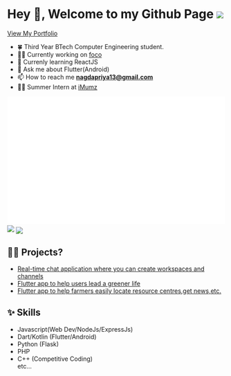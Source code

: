 # Hey 👋, Welcome to my Github Page ![](https://komarev.com/ghpvc/?username=pri1311&color=green)

[View My Portfolio](https://priyanagda.in)

- 🍀 Third Year BTech Computer Engineering student.
- 👩‍💻 Currently working on [foco](https://github.com/pri1311/foco)
- 🌱 Currenly learning ReactJS
- 💬 Ask me about Flutter(Android)
- 📫 How to reach me **nagdapriya13@gmail.com**
- 👩‍💼 Summer Intern at <a href="https://www.imumz.com/">iMumz</a>

<img src="https://github.com/pri1311/stats/blob/master/generated/overview.svg">
<img  src="https://github-readme-streak-stats.herokuapp.com/?user=pri1311&theme=dracula" />
<img align="center" src="https://github-readme-stats-anuraghazra1.vercel.app/api/top-langs/?username=pri1311&layout=compact&theme=dracula&count_private=true&langs_count=10" />

<br>

## 👨‍💻 Projects?
* [Real-time chat application where you can create workspaces and channels](https://github.com/pri1311/crunch)
* [Flutter app to help users lead a greener life](https://github.com/pri1311/SyntaxError-Hackbash)
* [Flutter app to help farmers easily locate resource centres,get news,etc.](https://github.com/pri1311/KhetiBaadi)

## ✨ Skills
* Javascript(Web Dev/NodeJs/ExpressJs)
* Dart/Kotlin (Flutter/Android)
* Python (Flask)
* PHP
* C++ (Competitive Coding) <br>
etc...
